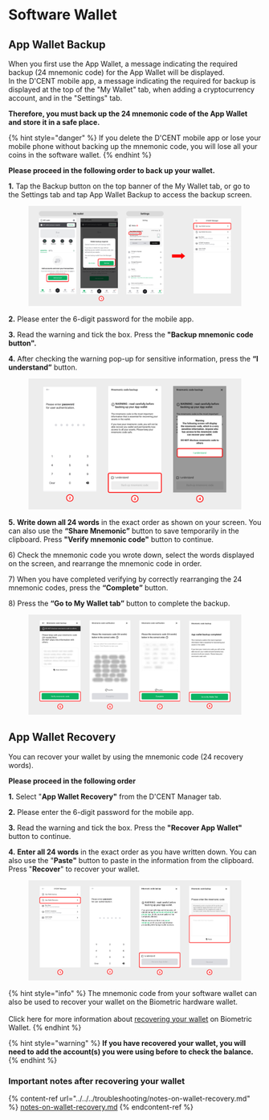 # Software Wallet

## App Wallet Backup

When you first use the App Wallet, a message indicating the required backup (24 mnemonic code) for the App Wallet will be displayed.\
In the D'CENT mobile app, a message indicating the required for backup is displayed at the top of the "My Wallet" tab, when adding a cryptocurrency account, and in the "Settings" tab.

**Therefore, you must back up the 24 mnemonic code of the App Wallet and store it in a safe place.**

{% hint style="danger" %}
If you delete the D'CENT mobile app or lose your mobile phone without backing up the mnemonic code, you will lose all your coins in the software wallet.
{% endhint %}

**Please proceed in the following order to back up your wallet.**

**1.** Tap the Backup button on the top banner of the My Wallet tab, or go to the Settings tab and tap App Wallet Backup to access the backup screen.

<figure><img src="../../../.gitbook/assets/image (262).png" alt=""><figcaption></figcaption></figure>

**2.** Please enter the 6-digit password for the mobile app.

**3.** Read the warning and tick the box. Press the **"Backup mnemonic code button".**

**4.** After checking the warning pop-up for sensitive information, press the **“I understand”** button.

<figure><img src="../../../.gitbook/assets/image (263).png" alt=""><figcaption></figcaption></figure>

**5.**  **Write down all 24 words** in the exact order as shown on your screen.  You can also use the **“Share Mnemonic”** button to save temporarily in the clipboard. Press **"Verify mnemonic code"** button  to continue.&#x20;

6\) Check the mnemonic code you wrote down, select the words displayed on the screen, and rearrange the mnemonic code in order.

7\) When you have completed verifying by correctly rearranging the 24 mnemonic codes, press the **“Complete”** button.

8\) Press the **“Go to My Wallet tab”** button to complete the backup.

<div align="left"><figure><img src="../../../.gitbook/assets/3 (19).jpg" alt=""><figcaption></figcaption></figure></div>

## App Wallet Recovery <a href="#recover_appwallet" id="recover_appwallet"></a>

You can recover your wallet by using the mnemonic code (24 recovery words).

**Please proceed in the following order**

**1.** Select "**App Wallet Recovery"** from the D'CENT Manager tab.

**2.** Please enter the 6-digit password for the mobile app.

**3.** Read the warning and tick the box. Press the **"Recover App Wallet"** button to continue.

**4.** **Enter all 24 words** in the exact order as you have written down. You can also use the "**Paste"** button to paste in the information from the clipboard. Press "**Recover**" to recover your wallet.&#x20;

<figure><img src="../../../.gitbook/assets/9 (2).jpg" alt=""><figcaption></figcaption></figure>

{% hint style="info" %}
The mnemonic code from your software wallet can also be used to recover your wallet on the Biometric hardware wallet. \
\
Click here for more information about [recovering your wallet](../../../biometric-wallet/recovery/) on Biometric Wallet.
{% endhint %}

{% hint style="warning" %}
**If you have recovered your wallet, you will need to add the account(s) you were using before to check the balance.**
{% endhint %}

### Important notes after recovering your wallet

{% content-ref url="../../../troubleshooting/notes-on-wallet-recovery.md" %}
[notes-on-wallet-recovery.md](../../../troubleshooting/notes-on-wallet-recovery.md)
{% endcontent-ref %}


